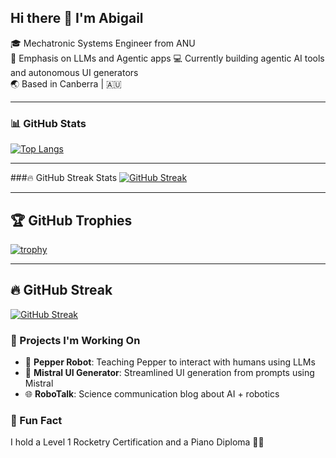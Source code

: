 ## Hi there 👋 I'm Abigail

🎓 Mechatronic Systems Engineer from ANU  
🧠 Emphasis on LLMs and Agentic apps
💻 Currently building agentic AI tools and autonomous UI generators  
🌏 Based in Canberra | 🇦🇺

---

### 📊 GitHub Stats

[![Top Langs](https://github-readme-stats.vercel.app/api/top-langs/?username=abigaillhiggins&layout=compact&langs_count=6&theme=tokyonight)](https://github.com/anuraghazra/github-readme-stats)


---

###🔥 GitHub Streak Stats
[![GitHub Streak](https://github-readme-streak-stats.herokuapp.com?user=abigaillhiggins&theme=tokyonight)](https://github.com/abigaillhiggins)

---

## 🏆 GitHub Trophies

[![trophy](https://github-profile-trophy.vercel.app/?username=abigaillhiggins&theme=tokyonight&row=1&margin-w=10)](https://github.com/ryo-ma/github-profile-trophy)

---

## 🔥 GitHub Streak

[![GitHub Streak](https://github-readme-streak-stats.herokuapp.com?user=abigaillhiggins&theme=tokyonight&hide_border=true)](https://github.com/abigaillhiggins)


### 🔭 Projects I'm Working On

- 🤖 **Pepper Robot**: Teaching Pepper to interact with humans using LLMs
- 🧠 **Mistral UI Generator**: Streamlined UI generation from prompts using Mistral
- 🌐 **RoboTalk**: Science communication blog about AI + robotics



### 🎵 Fun Fact

I hold a Level 1 Rocketry Certification and a Piano Diploma 🎻🚀

